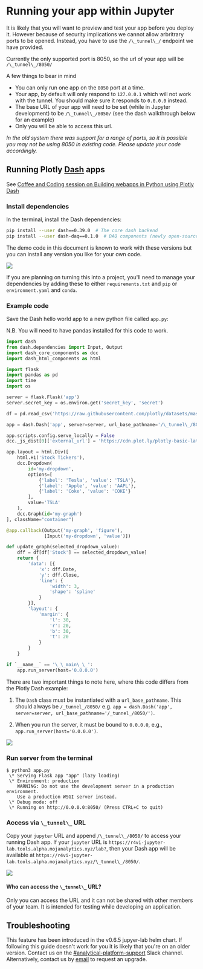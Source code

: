# Running your app within Jupyter

It is likely that you will want to preview and test your app before you deploy it.
However because of security implications we cannot allow arbritrary ports to be opened.
Instead, you have to use the `/\_tunnel\_/` endpoint we have provided.

Currently the only supported port is 8050, so the url of your app will be `/\_tunnel\_/8050/`

A few things to bear in mind
- You can only run one app on the `8050` port at a time.
- Your app, by default will only respond to `127.0.0.1` which will not work with the tunnel. You should make sure it responds to `0.0.0.0` instead.
- The base URL of your app will need to be set (while in Jupyter development) to be `/\_tunnel\_/8050/` (see the dash walkthrough below for an example)
- Only you will be able to access this url.

_In the old system there was support for a range of ports, so it is possible you may not be using 8050 in existing code. Please update your code accordingly._

## Running Plotly [Dash] apps

See [Coffee and Coding session on Building webapps in Python using Plotly Dash](https://github.com/moj-analytical-services/Coffee-and-Coding/tree/master/2020-04-14%20Python%20webapps%20using%20Plotly%20Dash)

### Install dependencies

In the terminal, install the Dash dependencies:

```bash
pip install --user dash==0.39.0  # The core dash backend
pip install --user dash-daq==0.1.0  # DAQ components (newly open-sourced!)
```

The demo code in this document is known to work with these versions but you can
install any version you like for your own code.

![](images/dash/dash_install_deps.gif)

If you are planning on turning this into a project, you'll need to manage your
dependencies by adding these to either `requirements.txt` and `pip` or
`environment.yaml` and `conda`.

### Example code

Save the Dash hello world app to a new python file called `app.py`:

N.B. You will need to have pandas installed for this code to work.

```python
import dash
from dash.dependencies import Input, Output
import dash_core_components as dcc
import dash_html_components as html

import flask
import pandas as pd
import time
import os

server = flask.Flask('app')
server.secret_key = os.environ.get('secret_key', 'secret')

df = pd.read_csv('https://raw.githubusercontent.com/plotly/datasets/master/hello-world-stock.csv')

app = dash.Dash('app', server=server, url_base_pathname='/\_tunnel\_/8050/')

app.scripts.config.serve_locally = False
dcc._js_dist[0]['external_url'] = 'https://cdn.plot.ly/plotly-basic-latest.min.js'

app.layout = html.Div([
    html.H1('Stock Tickers'),
    dcc.Dropdown(
        id='my-dropdown',
        options=[
            {'label': 'Tesla', 'value': 'TSLA'},
            {'label': 'Apple', 'value': 'AAPL'},
            {'label': 'Coke', 'value': 'COKE'}
        ],
        value='TSLA'
    ),
    dcc.Graph(id='my-graph')
], className="container")

@app.callback(Output('my-graph', 'figure'),
              [Input('my-dropdown', 'value')])

def update_graph(selected_dropdown_value):
    dff = df[df['Stock'] == selected_dropdown_value]
    return {
        'data': [{
            'x': dff.Date,
            'y': dff.Close,
            'line': {
                'width': 3,
                'shape': 'spline'
            }
        }],
        'layout': {
            'margin': {
                'l': 30,
                'r': 20,
                'b': 30,
                't': 20
            }
        }
    }

if `__name__` == '\_\_main\_\_':
    app.run_server(host='0.0.0.0')

```

There are two important things to note here, where this code differs from the
Plotly Dash example:

1. The `Dash` class must be instantiated with a `url_base_pathname`. This should
   always be `/_tunnel_/8050/` e.g.
   `app = dash.Dash('app', server=server, url_base_pathname='/_tunnel_/8050/')`.

2. When you run the server, it must be bound to `0.0.0.0`, e.g., `app.run_server(host='0.0.0.0')`.

![](images/dash/save_example.gif)

### Run server from the terminal

```
$ python3 app.py
 \* Serving Flask app "app" (lazy loading)
 \* Environment: production
    WARNING: Do not use the development server in a production environment.
    Use a production WSGI server instead.
 \* Debug mode: off
 \* Running on http://0.0.0.0:8050/ (Press CTRL+C to quit)
```

### Access via `\_tunnel\_` URL

Copy your `jupyter` URL and append `/\_tunnel\_/8050/` to access your running Dash
app. If your `jupyter` URL is `https://r4vi-jupyter-lab.tools.alpha.mojanalytics.xyz/lab?`,
then your Dash app will be available at
`https://r4vi-jupyter-lab.tools.alpha.mojanalytics.xyz/\_tunnel\_/8050/`.

![](images/dash/visit_url.gif)

#### Who can access the `\_tunnel\_` URL?

Only you can access the URL and it can not be shared with other members of your
team. It is intended for testing while developing an application.

## Troubleshooting

This feature has been introduced in the v0.6.5 jupyer-lab helm chart. If following
this guide doesn't work for you it is likely that you're on an older version.
Contact us on the [#analytical-platform-support](https://app.slack.com/client/T02DYEB3A/C4PF7QAJZ) Slack channel. Alternatively, contact us by [email](mailto:analytical_platform@digital.justice.gov.uk)
to request an upgrade.

[dash]: https://dash.plot.ly/
